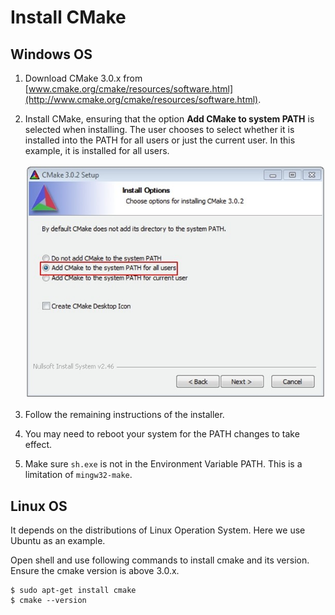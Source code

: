 # Install CMake

## Windows OS
1.  Download CMake 3.0.x from [www.cmake.org/cmake/resources/software.html](http://www.cmake.org/cmake/resources/software.html).
2.  Install CMake, ensuring that the option **Add CMake to system PATH** is selected when installing. The user chooses to select whether it is installed into the PATH for all users or just the current user. In this example, it is installed for all users.

    ![](images/install_cmake.jpg "Install CMake")

3.  Follow the remaining instructions of the installer.
4.  You may need to reboot your system for the PATH changes to take effect.
5.  Make sure `sh.exe` is not in the Environment Variable PATH. This is a limitation of `mingw32-make`.

## Linux OS
It depends on the distributions of Linux Operation System. Here we use Ubuntu as an example.

Open shell and use following commands to install cmake and its version. Ensure the cmake version is above 3.0.x.
```
$ sudo apt-get install cmake
$ cmake --version
```
